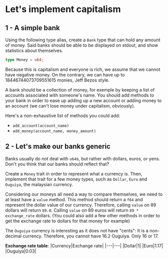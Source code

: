 # Let's implement capitalism

## 1 - A simple bank

Using the following type alias, create a `Bank` type that can hold any amount of money.
Said banks should be able to be displayed on stdout, and show statistics about themselves.

```rust
type Money = u64;
```

Because this is capitalism and everyone is rich, we assume that we cannot have negative
money. On the contrary, we can have up to 18446744073709551615 monies, Jeff Bezos style.

A bank should be a collection of money, for exemple by keeping a list of accounts associated
with someone's name. You should add methods to your bank in order to ease up adding up
a new account or adding money to an account (we can't lose money under capitalism, obviously).

Here's a non-exhaustive list of methods you could add:

- `add_account(account_name)`
- `add_money(account_name, money_amount)`

## 2 - Let's make our banks generic

Banks usually do not deal with `u64`s, but rather with dollars, euros, or yens. Don't you
think that our banks should reflect that?

Create a `Money` trait in order to represent what a currency is. Then, implement that trait
for a few money types, such as `Dollar`, `Euro` and `Ouguiya`, the malaysian currency.

Considering our moneys all need a way to compare themselves, we need to at least have a
`value` method. This method should return a `f64` and represent the dollar value of our
currency. Therefore, calling `value` on 89 dollars will return `89.0`. Calling `value` on
89 euros will return `89 * exchange_rate` dollars. (You could also add a few other methods
in order to get the exchange rate to dollars for that money for example)

The `Ouguiya` currency is interesting as it does not have "cents": It is a non-decimal
currency. Therefore, you cannot have 16.2 Ouguiya. Only 16 or 17.

__Exchange rate table__:
|Currency|Exchange rate|
|---|---|
|Dollar|1|
|Euro|1.17|
|Ouguiya|0.03|
